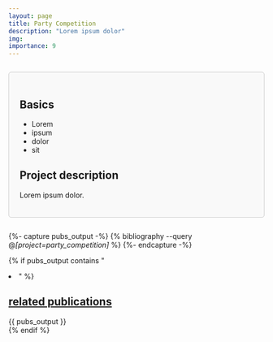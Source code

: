 ```yaml
---
layout: page
title: Party Competition
description: "Lorem ipsum dolor"
img: 
importance: 9
---
```


<div style="border: 1px solid #ccc; border-radius: 5px; padding: 1.5em; margin: 2em 0; background-color: #f9f9f9;">

  <h2>Basics</h2>
    <ul>
      <li>Lorem</li>
      <li>ipsum</li>
      <li>dolor</li>
      <li>sit</li>
    </ul>

  <h2>Project description</h2>
    <p>Lorem ipsum dolor.</p>

</div>

{%- capture pubs_output -%}
  {% bibliography --query @*[project=party_competition]* %}
{%- endcapture -%}

{% if pubs_output contains "<li>" %}
  <div>
    <h2>
      <a href="{{ '/publications/' | relative_url }}" style="color: inherit">
        related publications
      </a>
    </h2>
    <div class="publications">
      {{ pubs_output }}
    </div>
  </div>
{% endif %}